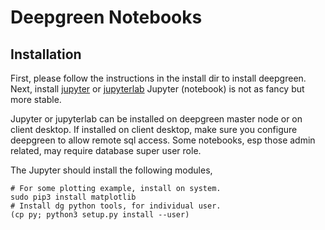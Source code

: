 Deepgreen Notebooks
====================

Installation
-------------

First, please follow the instructions in the install dir to install deepgreen.
Next, install [jupyter](http://jupyter.org/install) or [jupyterlab](https://github.com/jupyterlab/jupyterlab#installation)
Jupyter (notebook) is not as fancy but more stable.

Jupyter or jupyterlab can be installed on deepgreen master node or on 
client desktop.  If installed on client desktop, make sure you configure
deepgreen to allow remote sql access.  Some notebooks, esp those admin 
related, may require database super user role.

The Jupyter should install the following modules,
```
# For some plotting example, install on system.
sudo pip3 install matplotlib
# Install dg python tools, for individual user.
(cp py; python3 setup.py install --user)
```


